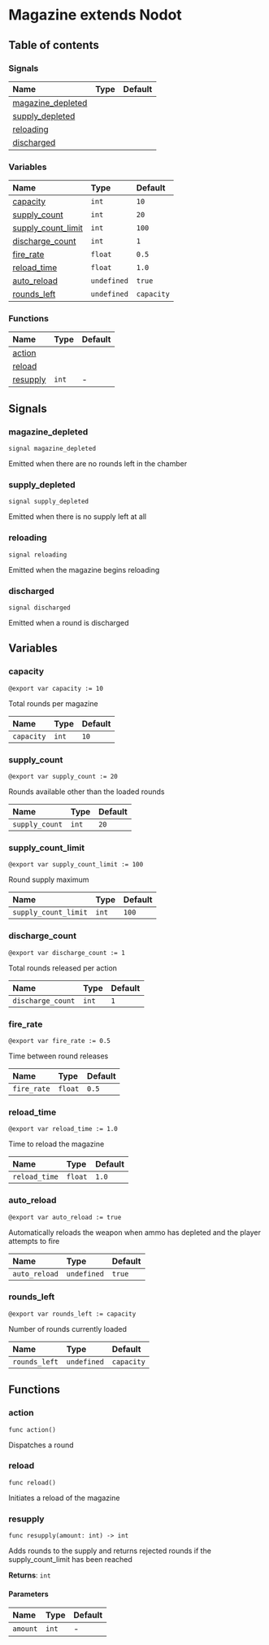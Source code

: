 # Magazine extends Nodot

## Table of contents

### Signals

|Name|Type|Default|
|:-|:-|:-|
|[magazine_depleted](#magazine_depleted)|||
|[supply_depleted](#supply_depleted)|||
|[reloading](#reloading)|||
|[discharged](#discharged)|||

### Variables

|Name|Type|Default|
|:-|:-|:-|
|[capacity](#capacity)|`int`|`10`|
|[supply_count](#supply_count)|`int`|`20`|
|[supply_count_limit](#supply_count_limit)|`int`|`100`|
|[discharge_count](#discharge_count)|`int`|`1`|
|[fire_rate](#fire_rate)|`float`|`0.5`|
|[reload_time](#reload_time)|`float`|`1.0`|
|[auto_reload](#auto_reload)|`undefined`|`true`|
|[rounds_left](#rounds_left)|`undefined`|`capacity`|

### Functions

|Name|Type|Default|
|:-|:-|:-|
|[action](#action)|||
|[reload](#reload)|||
|[resupply](#resupply)|`int`|-|

## Signals

### magazine_depleted

```gdscript
signal magazine_depleted
```

Emitted when there are no rounds left in the chamber

### supply_depleted

```gdscript
signal supply_depleted
```

Emitted when there is no supply left at all

### reloading

```gdscript
signal reloading
```

Emitted when the magazine begins reloading

### discharged

```gdscript
signal discharged
```

Emitted when a round is discharged

## Variables

### capacity

```gdscript
@export var capacity := 10
```

Total rounds per magazine

|Name|Type|Default|
|:-|:-|:-|
|`capacity`|`int`|`10`|

### supply_count

```gdscript
@export var supply_count := 20
```

Rounds available other than the loaded rounds

|Name|Type|Default|
|:-|:-|:-|
|`supply_count`|`int`|`20`|

### supply_count_limit

```gdscript
@export var supply_count_limit := 100
```

Round supply maximum

|Name|Type|Default|
|:-|:-|:-|
|`supply_count_limit`|`int`|`100`|

### discharge_count

```gdscript
@export var discharge_count := 1
```

Total rounds released per action

|Name|Type|Default|
|:-|:-|:-|
|`discharge_count`|`int`|`1`|

### fire_rate

```gdscript
@export var fire_rate := 0.5
```

Time between round releases

|Name|Type|Default|
|:-|:-|:-|
|`fire_rate`|`float`|`0.5`|

### reload_time

```gdscript
@export var reload_time := 1.0
```

Time to reload the magazine

|Name|Type|Default|
|:-|:-|:-|
|`reload_time`|`float`|`1.0`|

### auto_reload

```gdscript
@export var auto_reload := true
```

Automatically reloads the weapon when ammo has depleted and the player attempts to fire

|Name|Type|Default|
|:-|:-|:-|
|`auto_reload`|`undefined`|`true`|

### rounds_left

```gdscript
@export var rounds_left := capacity
```

Number of rounds currently loaded

|Name|Type|Default|
|:-|:-|:-|
|`rounds_left`|`undefined`|`capacity`|

## Functions

### action

```gdscript
func action()
```

Dispatches a round

### reload

```gdscript
func reload()
```

Initiates a reload of the magazine

### resupply

```gdscript
func resupply(amount: int) -> int
```

Adds rounds to the supply and returns rejected rounds if the supply_count_limit has been reached

**Returns**: `int`

#### Parameters

|Name|Type|Default|
|:-|:-|:-|
|`amount`|`int`|-|


